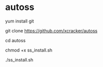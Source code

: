 # autoss

yum install git

git clone https://github.com/xcracker/autoss

cd autoss

chmod +x ss_install.sh

./ss_install.sh
